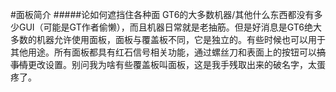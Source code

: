 #面板简介
#####论如何遮挡住各种面
GT6的大多数机器/其他什么东西都没有多少GUI（可能是GT作者偷懒），而且机器日常就是老抽筋。但是好消息是GT6绝大多数的机器允许使用面板，面板与覆盖板不同，它是独立的。有些时候也可以用于其他用途。所有面板都具有红石信号相关功能，通过螺丝刀和表面上的按钮可以~~搞事情~~更改设置。别问我为啥有些覆盖板叫面板，这是我手残取出来的破名字，太蛋疼了。